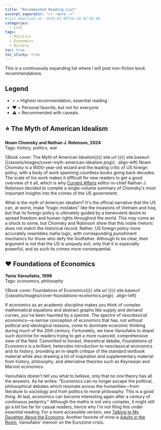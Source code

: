 ```yaml
---
title: "Recommended Reading List"
excerpt_separator: "<!--more-->"
#last_modified_at: 2016-03-09T16:20:02-05:00
categories:
  - List
tags:
  - Politics
  - Economics
  - History
toc: true
toc_sticky: true
---
```


This is a continuously expanding list where I will post non-fiction book recommendations.

## Legend

- ⭐ =  Highest recommendation, essential reading
- ❤️ = Personal favorite, but not for everyone
- ⚠️ = Recommended with caveats

## ⭐ The Myth of American Idealism

**Noam Chomsky and Nathan J. Robinson, 2024**<br>
Tags: *history, politics, war*

![Book cover: The Myth of American Idealism]({{ site.url }}{{ site.baseurl }}/assets/images/cover-myth-american-idealism.png){: .align-left} Noam Chomsky is a 9000-year-old wizard and the leading critic of US foreign policy, with a body of work spanning countless books going back decades. The scale of his work makes it difficult for new readers to get a good overview of it all, which is why [Current Affairs](https://www.currentaffairs.org/) editor-in-chief Nathan J. Robinson decided to compile a single-volume summary of Chomsky's most important insights into the crimes of the US government.

What is the myth of American idealism? It's the official narrative that the US can, at worst, make "tragic mistakes" like the invasions of Vietnam and Iraq, but that its foreign policy is ultimately guided by a benevolent desire to spread freedom and human rights throughout the world. This may come as a shock to some, but Chomsky and Robinson show that this noble rhetoric does not match the historical record. Rather, US foreign policy more accurately resembles mafia logic, with corresponding punishment mechanics for those who defy the Godfather. Although to be clear, their argument is not that the US is uniquely evil, only that it is especially powerful, and as such its crimes more consequential.

## ❤️ Foundations of Economics

**Yanis Varoufakis, 1998**<br>
Tags: *economics, philosophy*

![Book cover: Foundations of Economics]({{ site.url }}{{ site.baseurl }}/assets/images/cover-foundations-economics.png){: .align-left}

If economics as an academic discipline makes you think of complex mathematical equations and abstract graphs like supply and demand curves, you've been haunted by a spectre. The spectre of *neoclassical economics*—a narrow conception of economics that has, not without political and ideological reasons, come to dominate economic thinking during much of the 20th century. Fortunately, we have Varoufakis to dispel such doctrine for readers trying to get a more nuanced, comprehensive view of the field. Committed to honest, theoretical debate, *Foundations of Economics* is a brilliant, heterodox introduction to neoclassical economics and its history, providing an in-depth critique of the standard textbook material while also drawing a lot of inspiration and supplementary material from history, philosophy, and alternative theories such as Keynesian and Marxist economics.

Varoufakis doesn't tell you what to believe, only that no one theory has all the answers. As he writes: "Economics can no longer escape the political, philosophical debates which resonate across the humanities—from literature to sociology and from politics to moral philosophy. This is a good thing. At last, economics can become interesting again after a century of continuous pedantry." Although the maths is not very complex, it might still go a bit too far for casual readers, hence why I'm not filing this under *essential* reading. For a more accessible version, see [Talking to My Daughter About the Economy](https://www.goodreads.com/book/show/36490332-talking-to-my-daughter-about-the-economy). Another favorite of mine is [Adults in the Room](https://www.goodreads.com/book/show/34673467-adults-in-the-room), Varoufakis' memoir on the Eurozone crisis.
